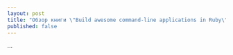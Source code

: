 ```yaml
---
layout: post
title: "Обзор книги \"Build awesome command-line applications in Ruby\""
published: false
---
```


...